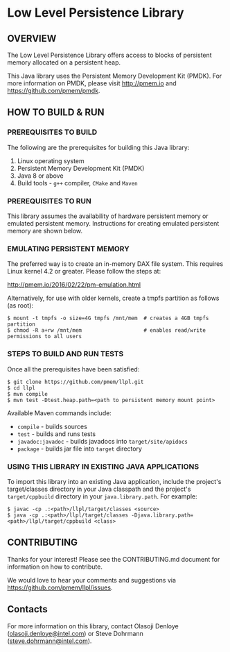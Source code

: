 
# Low Level Persistence Library #

## OVERVIEW ##
The Low Level Persistence Library offers access to blocks of persistent memory allocated on
a persistent heap.  

This Java library uses the Persistent Memory Development Kit (PMDK).
For more information on PMDK, please visit http://pmem.io and https://github.com/pmem/pmdk.

## HOW TO BUILD & RUN ##

### PREREQUISITES TO BUILD ###
The following are the prerequisites for building this Java library:

1. Linux operating system
2. Persistent Memory Development Kit (PMDK)
3. Java 8 or above
4. Build tools - `g++` compiler, `CMake` and `Maven`

### PREREQUISITES TO RUN ###
This library assumes the availability of hardware persistent memory or emulated persistent memory.  Instructions for creating emulated persistent memory are shown below.

### EMULATING PERSISTENT MEMORY ###
The preferred way is to create an in-memory DAX file system. This requires Linux kernel 4.2 or 
greater. Please follow the steps at:

   http://pmem.io/2016/02/22/pm-emulation.html

Alternatively, for use with older kernels, create a tmpfs partition as follows (as root):
   ```
   $ mount -t tmpfs -o size=4G tmpfs /mnt/mem  # creates a 4GB tmpfs partition
   $ chmod -R a+rw /mnt/mem                    # enables read/write permissions to all users
   ```
### STEPS TO BUILD AND RUN TESTS ###
Once all the prerequisites have been satisfied:
   ```
   $ git clone https://github.com/pmem/llpl.git
   $ cd llpl
   $ mvn compile
   $ mvn test -Dtest.heap.path=<path to persistent memory mount point>
   ```
Available Maven commands include:

   - `compile` - builds sources
   - `test` - builds and runs tests
   - `javadoc:javadoc` - builds javadocs into ```target/site/apidocs```
   - `package` - builds jar file into ```target``` directory

### USING THIS LIBRARY IN EXISTING JAVA APPLICATIONS ###
To import this library into an existing Java application, include the project's target/classes 
directory in your Java classpath and the project's ```target/cppbuild``` directory in your 
```java.library.path```.  For example: 
   ```
   $ javac -cp .:<path>/llpl/target/classes <source>
   $ java -cp .:<path>/llpl/target/classes -Djava.library.path=<path>/llpl/target/cppbuild <class>
   ```

## CONTRIBUTING ##
Thanks for your interest! Please see the CONTRIBUTING.md document for information on how to contribute.

We would love to hear your comments and suggestions via https://github.com/pmem/llpl/issues.

## Contacts ##
For more information on this library, contact Olasoji Denloye (olasoji.denloye@intel.com) or Steve Dohrmann
(steve.dohrmann@intel.com).

